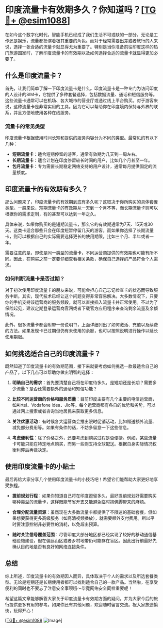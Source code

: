 # 印度流量卡有效期多久？你知道吗？[[TG💪+ @esim1088](https://t.me/s/esim1088)]

在如今这个数字化时代，智能手机已经成了我们生活不可或缺的一部分。无论是工作还是娱乐，流量都扮演着极其重要的角色。而对于经常需要出差或者旅行的人来说，选择一张合适的流量卡就显得尤为重要了。特别是当你准备前往印度这样的热门旅游国家时，了解印度流量卡的有效期以及如何选择合适的流量卡就显得更加必要了。

## 什么是印度流量卡？

首先，让我们简单了解一下印度流量卡是什么。印度流量卡是一种专门为访问印度的人设计的SIM卡，它提供了多种套餐选择，包括数据流量、通话和短信服务等。这些流量卡通常可以在机场、各大城市的营业厅或通过线上平台购买。对于游客来说，这种流量卡是非常实用的工具，因为它可以帮助你在印度境内保持与外界的联系，并且方便地使用各种在线服务。

### 流量卡的常见类型

印度流量卡根据使用时间长短和提供的服务内容分为不同的类型。最常见的有以下几种：

- **短期流量卡**：适合短期停留的游客，通常有效期为几天到一周左右。
- **长期流量卡**：适合计划在印度停留较长时间的用户，比如几个月甚至一年。
- **包月流量卡**：专为需要长期稳定网络支持的用户设计，通常每月提供固定的流量额度。

## 印度流量卡的有效期有多久？

那么问题来了，印度流量卡的有效期到底有多久呢？这取决于你所购买的具体套餐类型。一般来说，短期流量卡的有效期从一天到一个月不等，而长期流量卡则可以根据你的需求定制，有的甚至可以达到一年之久。

具体来说，如果你购买的是短期流量卡，那么它的有效期通常为7天、15天或30天。这类卡适合那些只会在印度短暂停留几天的游客。而如果你选择了长期流量卡，则可以根据自己的实际需要选择更长的使用期限，比如三个月、半年或者一年。

需要注意的是，即使是同一类型的流量卡，不同运营商提供的有效期也可能有所不同。因此，在购买之前一定要仔细查看相关条款，确保自己选择的产品符合个人需求。

### 如何判断流量卡是否过期？

对于初次使用印度流量卡的朋友来说，可能会担心自己忘记检查卡的状态而导致服务中断。其实，现代技术已经让这个问题变得非常容易解决。大多数情况下，只要你的手机支持该运营商的服务频段，就可以直接插入流量卡并正常使用。不过为了保险起见，建议定期登录运营商官网或者下载官方应用程序来查询剩余流量及余额情况。

此外，很多流量卡都会附带一份说明书，上面详细列出了如何激活、充值以及续费的方法。如果发现卡已过期但仍有未使用的余额，也可以按照说明进行操作以延长使用期限。

## 如何挑选适合自己的印度流量卡？

既然知道了印度流量卡的有效期范围，接下来就要考虑如何挑选一款最适合自己的产品了。以下几点可以帮助你做出明智的选择：

1. **明确自己的需求**：首先要清楚自己将在印度待多久，是短期还是长期？需要多少流量？是否还需要额外的通话和短信功能？
   
2. **比较不同运营商的价格和服务质量**：目前印度主要有几个主要的电信运营商，如Airtel、Vodafone Idea、Jio等。每个运营商都有各自的优势和劣势，可以通过网上搜索或者咨询当地居民来获取更多信息。

3. **关注优惠活动**：有时候各大运营商会推出限时促销活动，比如赠送额外流量、减免部分费用等。如果有条件的话，不妨多留意一下这些信息。

4. **考虑便利性**：除了价格之外，还要考虑到购买过程是否便捷。例如，某些流量卡可能只能在特定地点购买，而另一些则支持全球配送。根据自身实际情况权衡利弊后再做决定。

## 使用印度流量卡的小贴士

最后再给大家分享几个使用印度流量卡的小技巧吧！希望它们能帮助大家更好地享受旅程。

- **提前规划行程**：如果你知道自己将在印度逗留多久，最好提前规划好需要购买哪种类型的流量卡，这样既能节省开支又能避免临时抱佛脚带来的麻烦。
  
- **合理分配流量资源**：虽然现在大多数流量卡都提供了不限速的基础套餐，但如果想要获得更多高级服务（如高清视频播放），就需要额外支付费用。所以平时要注意控制非必要性的消耗，以免超出预算。

- **随时关注信号覆盖范围**：尽管印度大部分地区都已经实现了较好的移动通信基础设施建设，但在偏远山区或者乡村地带仍可能存在盲区。因此出行前最好先确认目的地是否有良好的网络连接条件。

## 总结

综上所述，印度流量卡的有效期因人而异，具体取决于个人的需求以及所选套餐类型。无论是短期还是长期使用者都可以找到适合自己的一款产品。当然啦，在享受便利的同时也不要忘了注意安全事项哦～毕竟网络安全同样重要呢！

希望这篇文章能够解答大家关于印度流量卡有效期方面的疑问，并为大家今后的旅行提供更多有用的参考。如果你还有其他问题，欢迎随时留言交流。祝大家旅途愉快，玩得开心！

[[TG💪+ @esim1088](https://t.me/s/esim1088) ![Image](https://i.postimg.cc/4NQfJmqS/Snipaste-2025-05-13-00-14-12.png)]